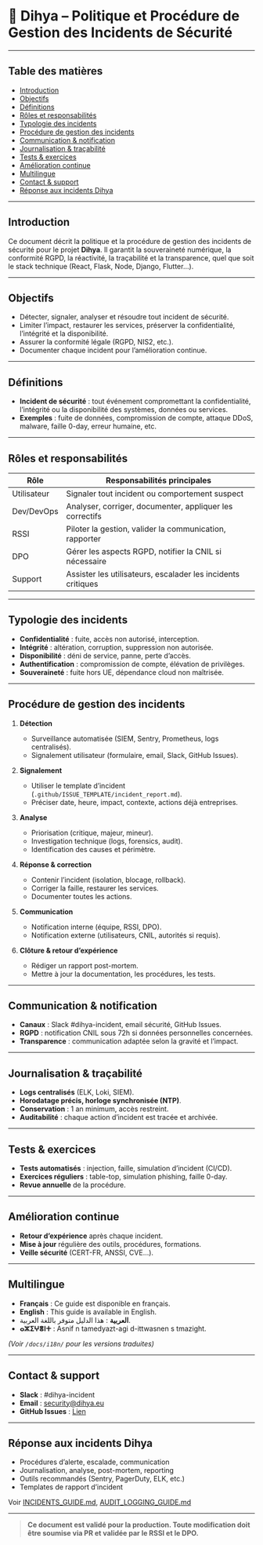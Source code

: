 # 🚨 Dihya – Politique et Procédure de Gestion des Incidents de Sécurité

---

## Table des matières

- [Introduction](#introduction)
- [Objectifs](#objectifs)
- [Définitions](#définitions)
- [Rôles et responsabilités](#rôles-et-responsabilités)
- [Typologie des incidents](#typologie-des-incidents)
- [Procédure de gestion des incidents](#procédure-de-gestion-des-incidents)
- [Communication & notification](#communication--notification)
- [Journalisation & traçabilité](#journalisation--traçabilité)
- [Tests & exercices](#tests--exercices)
- [Amélioration continue](#amélioration-continue)
- [Multilingue](#multilingue)
- [Contact & support](#contact--support)
- [Réponse aux incidents Dihya](#réponse-aux-incidents-dihya)

---

## Introduction

Ce document décrit la politique et la procédure de gestion des incidents de sécurité pour le projet **Dihya**. Il garantit la souveraineté numérique, la conformité RGPD, la réactivité, la traçabilité et la transparence, quel que soit le stack technique (React, Flask, Node, Django, Flutter…).

---

## Objectifs

- Détecter, signaler, analyser et résoudre tout incident de sécurité.
- Limiter l’impact, restaurer les services, préserver la confidentialité, l’intégrité et la disponibilité.
- Assurer la conformité légale (RGPD, NIS2, etc.).
- Documenter chaque incident pour l’amélioration continue.

---

## Définitions

- **Incident de sécurité** : tout événement compromettant la confidentialité, l’intégrité ou la disponibilité des systèmes, données ou services.
- **Exemples** : fuite de données, compromission de compte, attaque DDoS, malware, faille 0-day, erreur humaine, etc.

---

## Rôles et responsabilités

| Rôle                | Responsabilités principales                                   |
|---------------------|--------------------------------------------------------------|
| Utilisateur         | Signaler tout incident ou comportement suspect               |
| Dev/DevOps          | Analyser, corriger, documenter, appliquer les correctifs     |
| RSSI                | Piloter la gestion, valider la communication, rapporter      |
| DPO                 | Gérer les aspects RGPD, notifier la CNIL si nécessaire       |
| Support             | Assister les utilisateurs, escalader les incidents critiques |

---

## Typologie des incidents

- **Confidentialité** : fuite, accès non autorisé, interception.
- **Intégrité** : altération, corruption, suppression non autorisée.
- **Disponibilité** : déni de service, panne, perte d’accès.
- **Authentification** : compromission de compte, élévation de privilèges.
- **Souveraineté** : fuite hors UE, dépendance cloud non maîtrisée.

---

## Procédure de gestion des incidents

1. **Détection**
   - Surveillance automatisée (SIEM, Sentry, Prometheus, logs centralisés).
   - Signalement utilisateur (formulaire, email, Slack, GitHub Issues).

2. **Signalement**
   - Utiliser le template d’incident (`.github/ISSUE_TEMPLATE/incident_report.md`).
   - Préciser date, heure, impact, contexte, actions déjà entreprises.

3. **Analyse**
   - Priorisation (critique, majeur, mineur).
   - Investigation technique (logs, forensics, audit).
   - Identification des causes et périmètre.

4. **Réponse & correction**
   - Contenir l’incident (isolation, blocage, rollback).
   - Corriger la faille, restaurer les services.
   - Documenter toutes les actions.

5. **Communication**
   - Notification interne (équipe, RSSI, DPO).
   - Notification externe (utilisateurs, CNIL, autorités si requis).

6. **Clôture & retour d’expérience**
   - Rédiger un rapport post-mortem.
   - Mettre à jour la documentation, les procédures, les tests.

---

## Communication & notification

- **Canaux** : Slack #dihya-incident, email sécurité, GitHub Issues.
- **RGPD** : notification CNIL sous 72h si données personnelles concernées.
- **Transparence** : communication adaptée selon la gravité et l’impact.

---

## Journalisation & traçabilité

- **Logs centralisés** (ELK, Loki, SIEM).
- **Horodatage précis, horloge synchronisée (NTP)**.
- **Conservation** : 1 an minimum, accès restreint.
- **Auditabilité** : chaque action d’incident est tracée et archivée.

---

## Tests & exercices

- **Tests automatisés** : injection, faille, simulation d’incident (CI/CD).
- **Exercices réguliers** : table-top, simulation phishing, faille 0-day.
- **Revue annuelle** de la procédure.

---

## Amélioration continue

- **Retour d’expérience** après chaque incident.
- **Mise à jour** régulière des outils, procédures, formations.
- **Veille sécurité** (CERT-FR, ANSSI, CVE…).

---

## Multilingue

- **Français** : Ce guide est disponible en français.
- **English** : This guide is available in English.
- **العربية** : هذا الدليل متوفر باللغة العربية.
- **ⴰⵣⵉⵖⴻⵏⵜ** : Asnif n tamedyazt-agi d-ittwasnen s tmazight.

*(Voir `/docs/i18n/` pour les versions traduites)*

---

## Contact & support

- **Slack** : #dihya-incident
- **Email** : security@dihya.eu
- **GitHub Issues** : [Lien](https://github.com/your-org/dihya/issues)

---

## Réponse aux incidents Dihya

- Procédures d’alerte, escalade, communication
- Journalisation, analyse, post-mortem, reporting
- Outils recommandés (Sentry, PagerDuty, ELK, etc.)
- Templates de rapport d’incident

Voir [INCIDENTS_GUIDE.md](INCIDENTS_GUIDE.md), [AUDIT_LOGGING_GUIDE.md](AUDIT_LOGGING_GUIDE.md)

---

> **Ce document est validé pour la production. Toute modification doit être soumise via PR et validée par le RSSI et le DPO.**
